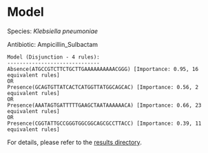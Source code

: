 
# Model

Species: *Klebsiella pneumoniae*

Antibiotic: Ampicillin_Sulbactam

```
Model (Disjunction - 4 rules):
------------------------------
Absence(ATGCCGTCTTCTGCTTGAAAAAAAAAACGGG) [Importance: 0.95, 16 equivalent rules]
OR
Presence(GCAGTGTTATCACTCATGGTTATGGCAGCAC) [Importance: 0.56, 2 equivalent rules]
OR
Presence(AAATAGTGATTTTTGAAGCTAATAAAAAACA) [Importance: 0.66, 23 equivalent rules]
OR
Presence(CGGTATTGCCGGGTGGCGGCAGCGCCTTACC) [Importance: 0.39, 11 equivalent rules]

```

For details, please refer to the [results directory](../../../../../results/scm_b/klebsiella%20pneumoniae/ampicillin_sulbactam/repeat_3/).

